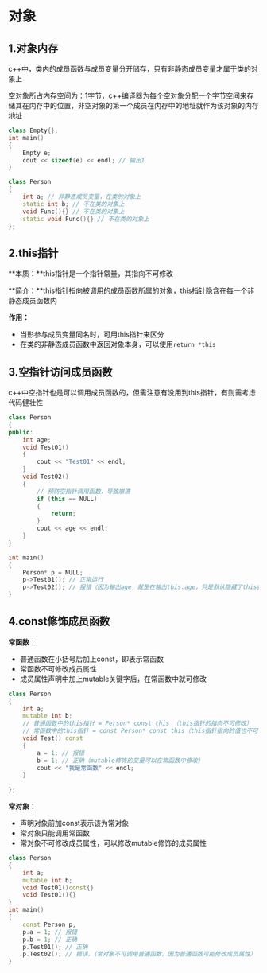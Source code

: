 # 对象

## 1.对象内存

c++中，类内的成员函数与成员变量分开储存，只有非静态成员变量才属于类的对象上

空对象所占内存空间为：1字节，c++编译器为每个空对象分配一个字节空间来存储其在内存中的位置，非空对象的第一个成员在内存中的地址就作为该对象的内存地址

```c++
class Empty{};
int main()
{
    Empty e;
    cout << sizeof(e) << endl; // 输出1
}

class Person
{
    int a; // 非静态成员变量，在类的对象上
    static int b; // 不在类的对象上
    void Func(){} // 不在类的对象上
    static void Func(){} // 不在类的对象上
};
```



## 2.this指针

**本质：**this指针是一个指针常量，其指向不可修改

**简介：**this指针指向被调用的成员函数所属的对象，this指针隐含在每一个非静态成员函数内

**作用：**

- 当形参与成员变量同名时，可用this指针来区分
- 在类的非静态成员函数中返回对象本身，可以使用`return *this`



## 3.空指针访问成员函数

c++中空指针也是可以调用成员函数的，但需注意有没用到this指针，有则需考虑代码健壮性

```c++
class Person
{
public:
    int age;
    void Test01()
    {
        cout << "Test01" << endl;
    }
    void Test02()
    {
        // 预防空指针调用函数，导致崩溃
        if (this == NULL) 
        {
            return;
        }
        cout << age << endl;
    }
}

int main()
{
    Person* p = NULL;
    p->Test01(); // 正常运行
    p->Test02(); // 报错（因为输出age，就是在输出this.age，只是默认隐藏了this指针）
}
```



## 4.const修饰成员函数

**常函数：**

- 普通函数在小括号后加上const，即表示常函数
- 常函数不可修改成员属性
- 成员属性声明中加上mutable关键字后，在常函数中就可修改

```c++
class Person
{
    int a;
    mutable int b;
    // 普通函数中的this指针 = Person* const this （this指针的指向不可修改）
    // 常函数中的this指针 = const Person* const this（this指针指向的值也不可修改）
    void Test() const
    {
        a = 1; // 报错
        b = 1; // 正确（mutable修饰的变量可以在常函数中修改）
	    cout << "我是常函数" << endl;
    }
    
};
```

**常对象：**

- 声明对象前加const表示该为常对象
- 常对象只能调用常函数
- 常对象不可修改成员属性，可以修改mutable修饰的成员属性

```c++
class Person
{
    int a;
    mutable int b;
    void Test01()const{}
    void Test01(){}
}
int main()
{
    const Person p;
    p.a = 1; // 报错
    p.b = 1; // 正确
    p.Test01(); // 正确
    p.Test02(); // 错误，（常对象不可调用普通函数，因为普通函数可能修改成员属性）
}
```

